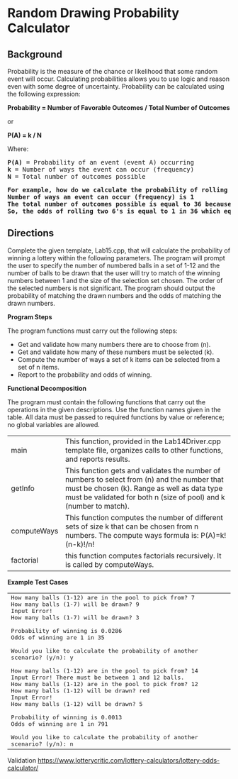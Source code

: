 # Random Drawing Probability Calculator

## Background

Probability is the measure of the chance or likelihood that some random event will occur. Calculating probabilities allows you to use logic and reason even with some degree of uncertainty. Probability can be calculated using the following expression:

**Probability = Number of Favorable Outcomes / Total Number of Outcomes**

or

**P(A) = k / N**

Where:
<pre><b>P(A)</b> = Probability of an event (event A) occurring
<b>k</b> = Number of ways the event can occur (frequency)
<b>N</b> = Total number of outcomes possible </pre>

<pre><b>For example, how do we calculate the probability of rolling a 6 sided fair die twice and getting two 6's?
Number of ways an event can occur (frequency) is 1
The total number of outcomes possible is equal to 36 because each time the die is rolled you can get any of 6 outcomes.
So, the odds of rolling two 6's is equal to 1 in 36 which equals a probability of .0278</b></pre>

## Directions

Complete the given template, Lab15.cpp, that will calculate the probability of winning a lottery within the following parameters. The program will prompt the user to specify the number of numbered balls in a set of 1-12 and the number of balls to be drawn that the user will try to match of the winning numbers between 1 and the size of the selection set chosen. The order of the selected numbers is not significant. The program should output the probability of matching the drawn numbers and the odds of matching the drawn numbers.

**Program Steps**

The program functions must carry out the following steps:

* Get and validate how many numbers there are to choose from (n).
* Get and validate how many of these numbers must be selected (k).
* Compute the number of ways a set of k items can be selected from a set of n items.
* Report to the probability and odds of winning.

**Functional Decomposition**

The program must contain the following functions that carry out the operations in the given descriptions. Use the function names given in the table. All data must be passed to required functions by value or reference; no global variables are allowed.

<table>
<tr><td>main</td><td>This function, provided in the Lab14Driver.cpp template file, organizes calls to other functions, and reports results.</td></tr>
<tr><td>getInfo</td><td>This function gets and validates the number of numbers to select from (n) and the number that must be chosen (k). Range as well as data type must be validated for both n (size of pool) and k (number to match).</td></tr>
<tr><td>computeWays</td><td>This function computes the number of different sets of size k that can be chosen from n numbers. The compute ways formula is: P(A)=k!(n-k)!/n!</td></tr>
<tr><td>factorial</td><td>this function computes factorials recursively. It is called by computeWays.</td></tr></table>

**Example Test Cases**
<table><tr><td>
<samp>
How many balls (1-12) are in the pool to pick from? 7  
<br/>How many balls (1-7) will be drawn? 9
<br/>Input Error!
<br/>How many balls (1-7) will be drawn? 3
<br/><br/>Probability of winning is 0.0286
<br/>Odds of winning are 1 in 35
<br/><br/>Would you like to calculate the probability of another scenario? (y/n): y
<br/><br/>How many balls (1-12) are in the pool to pick from? 14
<br/>Input Error! There must be between 1 and 12 balls.
<br/>How many balls (1-12) are in the pool to pick from? 12
<br/>How many balls (1-12) will be drawn? red
<br/>Input Error! 
<br/>How many balls (1-12) will be drawn? 5
<br/><br/>Probability of winning is 0.0013
<br/>Odds of winning are 1 in 791
<br/><br/>Would you like to calculate the probability of another scenario? (y/n): n
</samp>

</td></tr></table>

Validation
https://www.lotterycritic.com/lottery-calculators/lottery-odds-calculator/
